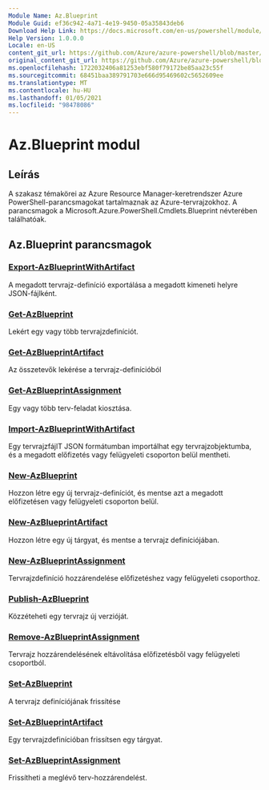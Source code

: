 ```yaml
---
Module Name: Az.Blueprint
Module Guid: ef36c942-4a71-4e19-9450-05a35843deb6
Download Help Link: https://docs.microsoft.com/en-us/powershell/module/az.blueprint
Help Version: 1.0.0.0
Locale: en-US
content_git_url: https://github.com/Azure/azure-powershell/blob/master/src/Blueprint/Blueprint/help/Az.Blueprint.md
original_content_git_url: https://github.com/Azure/azure-powershell/blob/master/src/Blueprint/Blueprint/help/Az.Blueprint.md
ms.openlocfilehash: 1722032406a81253ebf580f79172be85aa23c55f
ms.sourcegitcommit: 68451baa389791703e666d95469602c5652609ee
ms.translationtype: MT
ms.contentlocale: hu-HU
ms.lasthandoff: 01/05/2021
ms.locfileid: "98478086"
---
```

# Az.Blueprint modul
## Leírás
A szakasz témakörei az Azure Resource Manager-keretrendszer Azure PowerShell-parancsmagokat tartalmaznak az Azure-tervrajzokhoz. A parancsmagok a Microsoft.Azure.PowerShell.Cmdlets.Blueprint névterében találhatóak.

## Az.Blueprint parancsmagok
### [Export-AzBlueprintWithArtifact](Export-AzBlueprintWithArtifact.md)
A megadott tervrajz-definíció exportálása a megadott kimeneti helyre JSON-fájlként. 

### [Get-AzBlueprint](Get-AzBlueprint.md)
Lekért egy vagy több tervrajzdefiníciót.

### [Get-AzBlueprintArtifact](Get-AzBlueprintArtifact.md)
Az összetevők lekérése a tervrajz-definícióból

### [Get-AzBlueprintAssignment](Get-AzBlueprintAssignment.md)
Egy vagy több terv-feladat kiosztása.

### [Import-AzBlueprintWithArtifact](Import-AzBlueprintWithArtifact.md)
Egy tervrajzfájlT JSON formátumban importálhat egy tervrajzobjektumba, és a megadott előfizetés vagy felügyeleti csoporton belül mentheti.

### [New-AzBlueprint](New-AzBlueprint.md)
Hozzon létre egy új tervrajz-definíciót, és mentse azt a megadott előfizetésen vagy felügyeleti csoporton belül.

### [New-AzBlueprintArtifact](New-AzBlueprintArtifact.md)
Hozzon létre egy új tárgyat, és mentse a tervrajz definíciójában.

### [New-AzBlueprintAssignment](New-AzBlueprintAssignment.md)
Tervrajzdefiníció hozzárendelése előfizetéshez vagy felügyeleti csoporthoz.

### [Publish-AzBlueprint](Publish-AzBlueprint.md)
Közzéteheti egy tervrajz új verzióját.

### [Remove-AzBlueprintAssignment](Remove-AzBlueprintAssignment.md)
Tervrajz hozzárendelésének eltávolítása előfizetésből vagy felügyeleti csoportból.

### [Set-AzBlueprint](Set-AzBlueprint.md)
A tervrajz definíciójának frissítése

### [Set-AzBlueprintArtifact](Set-AzBlueprintArtifact.md)
Egy tervrajzdefinícióban frissítsen egy tárgyat.

### [Set-AzBlueprintAssignment](Set-AzBlueprintAssignment.md)
Frissítheti a meglévő terv-hozzárendelést.

